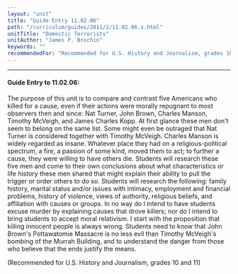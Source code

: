 ```yaml
---
layout: "unit"
title: "Guide Entry 11.02.06"
path: "/curriculum/guides/2011/2/11.02.06.x.html"
unitTitle: "Domestic Terrorists"
unitAuthor: "James P. Brochin"
keywords: ""
recommendedFor: "Recommended for U.S. History and Journalism, grades 10 and 11"
---
```

<body>
<hr/>
<h4>
Guide Entry to 11.02.06:
</h4>
<p>
The purpose of this unit is to compare and contrast five Americans who killed for a cause, even if their actions were morally repugnant to most observers then and since: Nat Turner, John Brown, Charles Manson, Timothy McVeigh, and James Charles Kopp. At first glance these men don't seem to belong on the same list. Some might even be outraged that Nat Turner is considered together with Timothy McVeigh. Charles Manson is widely regarded as insane. Whatever place they had on a religious-political spectrum, a fire, a passion of some kind, moved them to act; to further a cause, they were willing to have others die. Students will research these five men and come to their own conclusions about what characteristics or life history these men shared that might explain their ability to pull the trigger or order others to do so. Students will research the following: family history, marital status and/or issues with intimacy, employment and financial problems, history of violence, views of authority, religious beliefs, and affiliation with causes or groups. In no way do I intend to have students excuse murder by explaining causes that drove killers; nor do I intend to bring students to accept moral relativism. I start with the proposition that killing innocent people is always wrong. Students need to know that John Brown's Pottawatomie Massacre is no less evil than Timothy McVeigh's bombing of the Murrah Building, and to understand the danger from those who believe that the ends justify the means.
</p>
<p>
(Recommended for U.S. History and Journalism, grades 10 and 11)
</p>
</body>